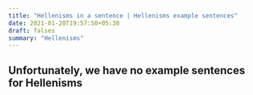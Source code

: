 ```yaml
---
title: "Hellenisms in a sentence | Hellenisms example sentences"
date: 2021-01-20T19:57:50+05:30
draft: falses
summary: "Hellenisms"
---
```

## Unfortunately, we have no example sentences for Hellenisms                 
